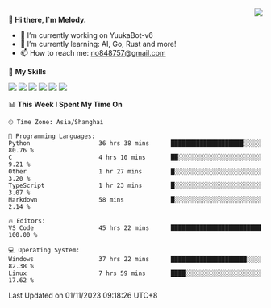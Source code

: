<a href="#">
  <img align="right" src="https://github-readme-stats.vercel.app/api?username=melodyyuuka&count_private=true&show_icons=true" />
</a>

**👋 Hi there, I`m Melody.**

- 🔭 I’m currently working on YuukaBot-v6
- 🌱 I’m currently learning: AI, Go, Rust and more!
- 📫 How to reach me: no848757@gmail.com

🌟 **My Skills** 

![](https://img.shields.io/badge/-Python-3e74a2?style=flat-square&logo=Python&logoColor=fff)
![](https://img.shields.io/badge/-Java-007396?style=flat-square&logo=OpenJDK&logoColor=fff)
![](https://img.shields.io/badge/-Node.js-339933?style=flat-square&logo=Node.js&logoColor=fff)
![](https://img.shields.io/badge/-Git-f05032?style=flat-square&logo=git&logoColor=fff)
![](https://img.shields.io/badge/-PostgreSQL-4169e1?style=flat-square&logo=PostgreSQL&logoColor=fff)
![](https://img.shields.io/badge/-VSCode-007acc?style=flat-square&logo=Visual-Studio-Code&logoColor=fff)


<!--START_SECTION:waka-->
📊 **This Week I Spent My Time On** 

```text
🕑︎ Time Zone: Asia/Shanghai

💬 Programming Languages: 
Python                   36 hrs 38 mins      ████████████████████░░░░░   80.76 % 
C                        4 hrs 10 mins       ██░░░░░░░░░░░░░░░░░░░░░░░    9.21 % 
Other                    1 hr 27 mins        █░░░░░░░░░░░░░░░░░░░░░░░░    3.20 % 
TypeScript               1 hr 23 mins        █░░░░░░░░░░░░░░░░░░░░░░░░    3.07 % 
Markdown                 58 mins             █░░░░░░░░░░░░░░░░░░░░░░░░    2.14 % 

🔥 Editors: 
VS Code                  45 hrs 22 mins      █████████████████████████   100.00 % 

💻 Operating System: 
Windows                  37 hrs 22 mins      █████████████████████░░░░   82.38 % 
Linux                    7 hrs 59 mins       ████░░░░░░░░░░░░░░░░░░░░░   17.62 % 
```


 Last Updated on 01/11/2023 09:18:26 UTC+8
<!--END_SECTION:waka-->
